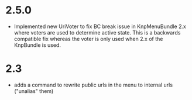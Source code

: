 # 2.5.0 #

- Implemented new UriVoter to fix BC break issue in KnpMenuBundle 2.x where voters are used to determine active state. This is a backwards compatible fix whereas the voter is only used when 2.x of the KnpBundle is used.

# 2.3 #

- adds a command to rewrite public urls in the menu to internal urls ("unalias" them)

